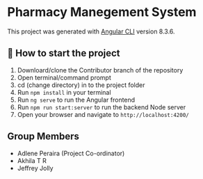 # Pharmacy Manegement System

This project was generated with [Angular CLI](https://github.com/angular/angular-cli) version 8.3.6.



## 🚀 How to start the project 

1) Downloard/clone the Contributor branch of the repository
2) Open terminal/command prompt 
3) cd (change directory) in to the project folder
4) Run `npm install` in your terminal
5) Run `ng serve` to run the Angular frontend
6) Run `npm run start:server` to run the backend Node server
7) Open your browser and navigate to `http://localhost:4200/`

## Group Members

- Adlene Peraira (Project Co-ordinator)
- Akhila T R
- Jeffrey Jolly


